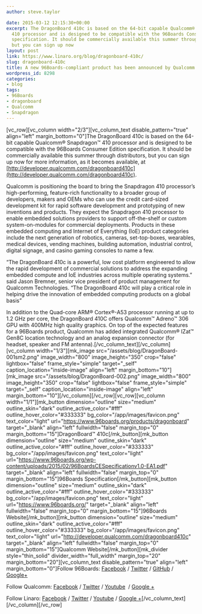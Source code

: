 ```yaml
---
author: steve.taylor

date: 2015-03-12 12:15:30+00:00
excerpt: The DragonBoard 410c is based on the 64-bit capable Qualcomm® Snapdragon™
  410 processor and is designed to be compatible with the 96Boards Consumer Edition
  specification. It should be commercially available this summer through distributors,
  but you can sign up now
layout: post
link: https://www.linaro.org/blog/dragonboard-410c/
slug: dragonboard-410c
title: A new 96Boards-compliant product has been announced by Qualcomm
wordpress_id: 8298
categories:
- blog
tags:
- 96Boards
- dragonboard
- Qualcomm
- Snapdragon
---
```


[vc_row][vc_column width="2/3"][vc_column_text disable_pattern="true" align="left" margin_bottom="0"]The DragonBoard 410c is based on the 64-bit capable Qualcomm® Snapdragon™ 410 processor and is designed to be compatible with the 96Boards Consumer Edition specification. It should be commercially available this summer through distributors, but you can sign up now for more information, as it becomes available, at [http://developer.qualcomm.com/dragonboard410c](http://developer.qualcomm.com/dragonboard410c).

Qualcomm is positioning the board to bring the Snapdragon 410 processor’s high-performing, feature-rich functionality to a broader group of developers, makers and OEMs who can use the credit card-sized development kit for rapid software development and prototyping of new inventions and products. They expect the Snapdragon 410 processor to enable embedded solutions providers to support off-the-shelf or custom system-on-modules for commercial deployments. Products in these embedded computing and Internet of Everything (IoE) product categories include the next generation of robotics, cameras, set-top-boxes, wearables, medical devices, vending machines, building automation, industrial control, digital signage, and casino gaming consoles to name a few.

“The DragonBoard 410c is a powerful, low cost platform engineered to allow the rapid development of commercial solutions to address the expanding embedded compute and IoE industries across multiple operating systems.” said Jason Bremner, senior vice president of product management for Qualcomm Technologies. “The DragonBoard 410c will play a critical role in helping drive the innovation of embedded computing products on a global basis”

In addition to the Quad-core ARM® Cortex®-A53 processor running at up to 1.2 GHz per core, the DragonBoard 410C offers Qualcomm™ Adreno™ 306 GPU with 400MHz high quality graphics. On top of the expected features for a 96Boards product, Qualcomm has added integrated Qualcomm® IZat™ Gen8C location technology and an analog expansion connector (for headset, speaker and FM antenna).[/vc_column_text][/vc_column][vc_column width="1/3"][mk_image src="/assets/blog/DragonBoard-001sm2.png" image_width="800" image_height="350" crop="false" lightbox="false" frame_style="simple" target="_self" caption_location="inside-image" align="left" margin_bottom="10"][mk_image src="/assets/blog/DragonBoard-002.png" image_width="800" image_height="350" crop="false" lightbox="false" frame_style="simple" target="_self" caption_location="inside-image" align="left" margin_bottom="10"][/vc_column][/vc_row][vc_row][vc_column width="1/1"][mk_button dimension="outline" size="medium" outline_skin="dark" outline_active_color="#fff" outline_hover_color="#333333" bg_color="/app/images/favicon.png" text_color="light" url="https://www.96boards.org/products/dragonboard" target="_blank" align="left" fullwidth="false" margin_top="0" margin_bottom="15"]DragonBoard™ 410c[/mk_button][mk_button dimension="outline" size="medium" outline_skin="dark" outline_active_color="#fff" outline_hover_color="#333333" bg_color="/app/images/favicon.png" text_color="light" url="https://www.96boards.org/wp-content/uploads/2015/02/96BoardsCESpecificationv1.0-EA1.pdf" target="_blank" align="left" fullwidth="false" margin_top="0" margin_bottom="15"]96Boards Specification[/mk_button][mk_button dimension="outline" size="medium" outline_skin="dark" outline_active_color="#fff" outline_hover_color="#333333" bg_color="/app/images/favicon.png" text_color="light" url="https://www.96boards.org/" target="_blank" align="left" fullwidth="false" margin_top="0" margin_bottom="15"]96Boards Website[/mk_button][mk_button dimension="outline" size="medium" outline_skin="dark" outline_active_color="#fff" outline_hover_color="#333333" bg_color="/app/images/favicon.png" text_color="light" url="http://developer.qualcomm.com/dragonboard410c" target="_blank" align="left" fullwidth="false" margin_top="0" margin_bottom="15"]Qualcomm Website[/mk_button][mk_divider style="thin_solid" divider_width="full_width" margin_top="20" margin_bottom="20"][vc_column_text disable_pattern="true" align="left" margin_bottom="0"]Follow 96Boards: [Facebook](https://www.facebook.com/96Boards) / [Twitter](https://twitter.com/96Boards) / [GitHub](https://github.com/96boards) / [Google+](https://plus.google.com/106009833460292139774/about)

Follow Qualcomm: [Facebook](https://www.facebook.com/UKQualcomm?brand_redir=1) / [Twitter](https://twitter.com/qualcomm) / [Youtube](https://www.youtube.com/user/QUALCOMMVlog/videos)  / [Google +](https://plus.google.com/+qualcomm/posts)

Follow Linaro: [Facebook](https://www.facebook.com/LinaroOrg) / [Twitter](https://twitter.com/linaroorg) / [Youtube](https://www.youtube.com/user/linaroorg?sub_confirmation=1) / [Google +](https://plus.google.com/112814496864921562564/posts)[/vc_column_text][/vc_column][/vc_row]
